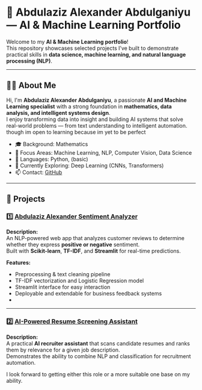 # 🤖 Abdulaziz Alexander Abdulganiyu — AI & Machine Learning Portfolio

Welcome to my **AI & Machine Learning portfolio**!  
This repository showcases selected projects I’ve built to demonstrate practical skills in **data science, machine learning, and natural language processing (NLP)**.

---

## 👨‍💻 About Me

Hi, I'm **Abdulaziz Alexander Abdulganiyu**, a passionate **AI and Machine Learning specialist** with a strong foundation in **mathematics, data analysis, and intelligent systems design**.  
I enjoy transforming data into insight and building AI systems that solve real-world problems — from text understanding to intelligent automation. though im open to learning because im yet to be perfect

- 🎓 Background: Mathematics 
- 🧩 Focus Areas: Machine Learning, NLP, Computer Vision, Data Science  
- 💬 Languages: Python, (basic) 
- 🌱 Currently Exploring: Deep Learning (CNNs, Transformers)  
- 📫 Contact: [GitHub](https://github.com/Kingade23) 

---

## 🧩 Projects

### 1️⃣ [Abdulaziz Alexander Sentiment Analyzer](./Abdulaziz_Alexander_Sentiment_Analyzer)
**Description:**  
An NLP-powered web app that analyzes customer reviews to determine whether they express **positive or negative** sentiment.  
Built with **Scikit-learn**, **TF-IDF**, and **Streamlit** for real-time predictions.

**Features:**
- Preprocessing & text cleaning pipeline  
- TF-IDF vectorization and Logistic Regression model  
- Streamlit interface for easy interaction  
- Deployable and extendable for business feedback systems
- 


---

### 2️⃣ [AI-Powered Resume Screening Assistant](./Resume_Screening_AI)
**Description:**  
A practical **AI recruiter assistant** that scans candidate resumes and ranks them by relevance for a given job description.  
Demonstrates the ability to combine NLP and classification for recruitment automation.

I look forward to getting either this role or a more suitable one base on my ability.
